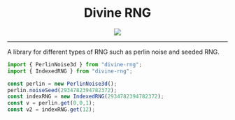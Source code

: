 <h1 align="center">
  Divine RNG
</h1>


<p align="center">
<img src="https://divine-star-software.github.io/DigitalAssets/images/logo-small.png">
</p>

---

A library for different types of RNG such as perlin noise and seeded RNG. 

```ts
import { PerlinNoise3d } from "divine-rng";
import { IndexedRNG } from "divine-rng";

const perlin = new PerlinNoise3d();
perlin.noiseSeed(2934782394782372);
const indexRNG = new IndexedRNG(2934782394782372);
const v = perlin.get(0,0,1);
const v2 = indexRNG.get(12);
```